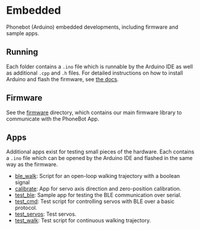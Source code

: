# Embedded

Phonebot (Arduino) embedded developments, including firmware and sample apps.

## Running

Each folder contains a `.ino` file which is runnable by the Arduino IDE as well as additional `.cpp` and `.h` files. For detailed instructions on how to install Arduino and flash the firmware, see [the docs](FIXME).

## Firmware

See the [firmware](firmware) directory, which contains our main firmware library to communicate with the PhoneBot App.

## Apps

Additional apps exist for testing small pieces of the hardware. Each contains a `.ino` file which can be opened by the Arduino IDE and flashed in the same way as the firmware.

- [ble_walk](ble_walk): Script for an open-loop walking trajectory with a boolean signal
- [calibrate](calibrate): App for servo axis direction and zero-position calibration.
- [test_ble](test_ble): Sample app for testing the BLE communication over serial.
- [test_cmd](test_cmd): Test script for controlling servos with BLE over a basic protocol.
- [test_servos](test_servos): Test servos.
- [test_walk](test_walk): Test script for continuous walking trajectory.
